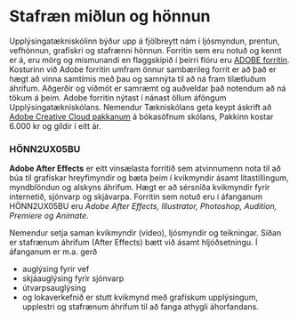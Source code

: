 # Stafræn miðlun og hönnun

Upplýsingatækniskólinn býður upp á fjölbreytt nám í ljósmyndun, prentun, vefhönnun, grafískri og stafrænni hönnun. Forritin sem eru notuð og kennt er á, eru mörg og mismunandi en flaggskipið í þeirri flóru eru [ADOBE forritin](https://www.adobe.com/creativecloud.html). Kosturinn við Adobe forritin umfram önnur sambærileg forrit er að það er hægt að vinna samtímis með þau og samnýta til að ná fram tilætluðum áhrifum. Aðgerðir og viðmót er samræmt og auðveldar það notendum að ná tökum á þeim. Adobe forritin nýtast í nánast öllum áföngum Upplýsingatækniskólans. Nemendur Tækniskólans geta keypt áskrift að [Adobe Creative Cloud pakkanum](https://tskoli.is/tolvuthjonusta/) á bókasöfnum skólans, Pakkinn kostar 6.000 kr og gildir í eitt ár.

### HÖNN2UX05BU

**Adobe After Effects** er eitt vinsælasta forritið sem atvinnumenn nota til að búa til grafískar hreyfimyndir og bæta þeim í kvikmyndir ásamt litastillingum, myndblöndun og alskyns áhrifum. Hægt er að sérsníða kvikmyndir fyrir internetið, sjónvarp og skjávarpa. Forritin sem notuð eru í áfanganum HÖNN2UX05BU eru _Adobe After Effects, Illustrator, Photoshop, Audition, Premiere og Animate_.

Nemendur setja saman kvikmyndir (video), ljósmyndir og teikningar. Síðan er stafrænum áhrifum (After Effects) bætt við ásamt hljóðsetningu. 
Í áfanganum er m.a. gerð 

- auglýsing fyrir vef 
- skjáauglýsing fyrir sjónvarp
-  útvarpsauglýsing 
-  og lokaverkefnið er stutt kvikmynd með grafískum upplýsingum, upplestri og stafrænum áhrifum til að fanga athygli áhorfandans. 



<!--Lokaverkefnið er kynningarmynd þar sem nemendur nota þá kunnáttu sem þeir hafa náð. Hér á vefnum er hægt að skoða <a href="2022v/index.html">lokaverkefni</a> sem nemendur hafa gert-->
<!--
## Námsáætlun

#### 2022 haust, spönn 2. 

| Vika  | Verkefni  | Nr. | Tímar | Vægi % |
|---|---|---|---|---|
| 42 - 43  | Adobe Animate | 1 | 12  | 14  |
| 44  | Adobe Animate | 2  | 8  | 14  |
| 45  | Adobe After Effects | 3  | 6<sup>1</sup> | 14 |
| 46  | Adobe After Effects | 4  | 8  | 14  |
| 47  | Audition og Premiere | 5  | 8  | 14  |
| 48  | Lokaverkefni. Undirbúningsvinna og sögusvið (_Storyboard_) | 6  | 6<sup>2</sup> | 10  |
| 49  | Lokaverkefni. Kvikmynd með grafískum og tölulegum upplýsingum | 7  | 8 |   |
| 50  | Lokaverkefni | 7 | 8<sup>3</sup> | 20  |
|   | <sub>Námsmatsdagar, (1) 09/11 og (2) 24/11<br>(3) **Skil á lokaverkefni er 12. desember**. - Spönn 2 lýkur  16/12 </sub> |  |  | 100%  |


#### 👋 Stundatalfan er í [Innu](https://r.inna.is/) og einkunnir birtast þar.

#### 👩‍💻 Verkefni og námsefni er í Innu

#### 🌈 [Vefsíða með verkefnadæmum](https://margmidlun.github.io/)

#### 🧙 Gangi ykkur vel 

-->
